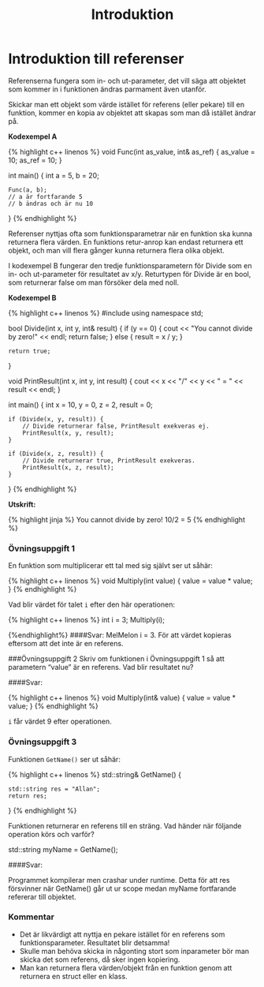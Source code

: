 ﻿---
layout: module
title: Introduktion
domain: D01
module: M1
quiz: Q1
links:
    - title: "C++ references"
      url: "http://www.tutorialspoint.com/cplusplus/cpp_references.htm"
---

# Introduktion till referenser 

Referenserna fungera som in- och ut-parameter, det vill säga att objektet som kommer in i funktionen ändras parmament även utanför.

Skickar man ett objekt som värde istället för referens (eller pekare) till en funktion, kommer en kopia av objektet att skapas som man då istället ändrar på.

__Kodexempel A__

{% highlight c++ linenos %}
void Func(int as_value, int& as_ref) {
    as_value = 10;
    as_ref = 10;
}

int main() {
    int a = 5,
        b = 20;

    Func(a, b);
    // a är fortfarande 5
    // b ändras och är nu 10
}
{% endhighlight %}

Referenser nyttjas ofta som funktionsparametrar när en funktion ska kunna returnera flera värden. En funktions retur-anrop kan endast returnera ett objekt, och man vill flera gånger kunna returnera flera olika objekt.

I kodexempel B fungerar den tredje funktionsparametern för Divide som en in- och ut-parameter för resultatet av x/y. Returtypen för Divide är en bool, som returnerar false om man försöker dela med noll.

__Kodexempel B__

{% highlight c++ linenos %}
#include <iostream>
using namespace std;

bool Divide(int x, int y, int& result) {
    if (y == 0) {
        cout << "You cannot divide by zero!" << endl;
        return false;
    } else {
        result = x / y;
    }

    return true;
}

void PrintResult(int x, int y, int result) {
    cout << x << "/" << y << " = " << result << endl;
}

int main() {
    int x = 10,
        y = 0,
        z = 2,
        result = 0;

    if (Divide(x, y, result)) {
        // Divide returnerar false, PrintResult exekveras ej.
        PrintResult(x, y, result);
    }

    if (Divide(x, z, result)) {
        // Divide returnerar true, PrintResult exekveras.
        PrintResult(x, z, result);
    }
}
{% endhighlight %}

__Utskrift:__ 

{% highlight jinja %}
You cannot divide by zero!
10/2 = 5
{% endhighlight %}


### Övningsuppgift 1

En funktion som multiplicerar ett tal med sig självt ser ut såhär:

{% highlight c++ linenos %}
void Multiply(int value) {
    value = value * value;
}
{% endhighlight %}

Vad blir värdet för talet `i` efter den här operationen:

{% highlight c++ linenos %}
int i = 3;
Multiply(i);

{%endhighlight%}
####Svar:
MelMelon
i = 3. För att värdet kopieras eftersom att det inte är en referens.

###Övningsuppgift 2
Skriv om funktionen i Övningsuppgift 1 så att parametern “value” är en referens. Vad blir resultatet nu?

####Svar:

{% highlight c++ linenos %}
void Multiply(int& value) {
    value = value * value;
}
{% endhighlight %}

`i` får värdet 9 efter operationen.


### Övningsuppgift 3

Funktionen `GetName()` ser ut såhär:

{% highlight c++ linenos %}
std::string& GetName() {

    std::string res = "Allan";
    return res;
}
{% endhighlight %}

Funktionen returnerar en referens till en sträng. Vad händer när följande operation körs och varför?

std::string myName = GetName();

####Svar:

Programmet kompilerar men crashar under runtime. Detta för att res försvinner när GetName() går ut ur scope medan myName fortfarande refererar till objektet.


### Kommentar

* Det är likvärdigt att nyttja en pekare istället för en referens som funktionsparameter. Resultatet blir detsamma! 
* Skulle man behöva skicka in någonting stort som inparameter bör man skicka det som referens, då sker ingen kopiering. 
* Man kan returnera flera värden/objekt från en funktion genom att returnera en struct eller en klass.


